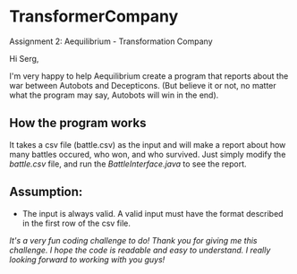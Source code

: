 # TransformerCompany
Assignment 2: Aequilibrium - Transformation Company

Hi Serg,

I'm very happy to help Aequilibrium create a program that reports about the war between Autobots and Decepticons. 
(But believe it or not, no matter what the program may say, Autobots will win in the end).

## How the program works
It takes a csv file (battle.csv) as the input and will make a report about how many battles occured, who won, and who survived. Just simply modify the _battle.csv_ file, and run the _BattleInterface.java_ to see the report.

## Assumption: 
* The input is always valid. A valid input must have the format described in the first row of the csv file.

_It's a very fun coding challenge to do! Thank you for giving me this challenge. I hope the code is readable and easy to understand. I really looking forward to working with you guys!_
